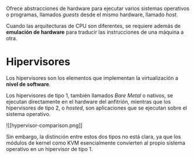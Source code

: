 
Ofrece abstracciones de hardware para ejecutar varios sistemas operativos o programas, llamados *guests* desde el mismo hardware, llamado *host*.

Cuando las arquitecturas de CPU son diferentes, se requiere además de **emulación de hardware** para traducir las instrucciones de una máquina a otra.

# Hipervisores

Los hipervisores son los elementos que implementan la virtualización a **nivel de software**.

Los hipervisores de tipo 1, también llamados *Bare Metal* o nativos, se ejecutan directamente en el hardware del anfitrión, mientras que los hipervisores de tipo 2, o *hosted*, son aplicaciones que se ejecutan sobre el sistema operativo.

![[hypervisor-comparison.png]]

Sin embargo, la distinción entre estos dos tipos no está clara, ya que los módulos de kernel como KVM esencialmente convierten al propio sistema operativo en un hipervisor de tipo 1.